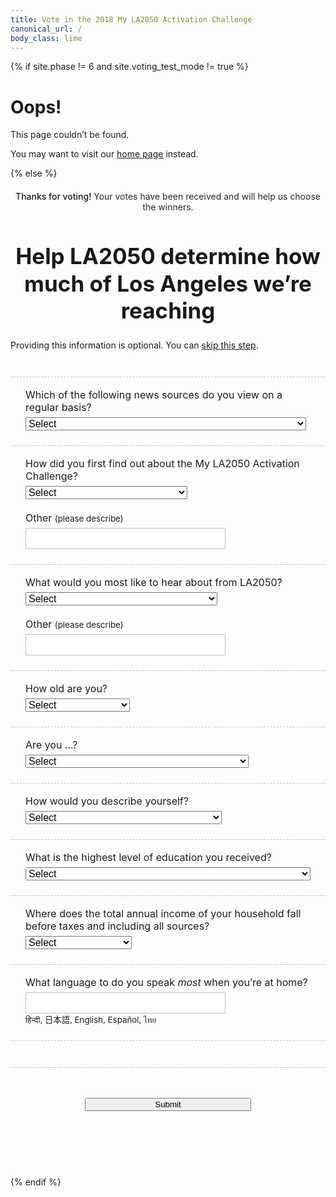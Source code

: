 ```yaml
---
title: Vote in the 2018 My LA2050 Activation Challenge
canonical_url: /
body_class: lime
---
```


{% if site.phase != 6 and site.voting_test_mode != true %}

# Oops!

<div class="introduction" markdown="1">
This page couldn’t be found.

You may want to visit our [home page](/) instead.
</div>

{% else %}

<div class="introduction" markdown="1">

<h2 style="max-width: none; text-align: center; font-size: inherit; color: var(--secondary-color); font-weight: 500;">Thanks for voting! <span style="font-weight: normal; color: rgb(41, 41, 41); /* @midnight */">Your votes have been received and will help us choose the winners.</span></h2>

<h1>Help LA2050 determine how much of Los Angeles we’re reaching</h1>
<p style="font-size: inherit;"><small style="font-size: inherit;">Providing this information is optional. You can <a href="/vote/confirmation/">skip this step</a>.</small></p>

</div>

<form name="vote_survey" action="/vote/confirmation-survey/" method="post" data-netlify="true">

  <p>
    <label>
      Which of the following news sources do you view on a regular basis?<br />
      <select name="news_source">
        <option value="">Select</option>
        <option value="">-----------------</option>
        <option>Traditional print newspapers and magazines (e.g. LA Times)</option>
        <option>Traditional online media outlets (e.g. CNN)</option>
        <option>Online-only media outlets (e.g. Huffington Post)</option>
        <option>Social media platforms</option>
        <option>Online blogs/forums</option>
        <option>Television</option>
        <option>Radio</option>
        <option>Community groups or organizations</option>
      </select>
    </label>
  </p>


  <p>
    <label>
      How did you first find out about the My LA2050 Activation Challenge?<br />
      <select name="how_you_found_la2050">
        <option value="">Select</option>
        <option value="">-----------------</option>
        <option>LA2050 Newsletter</option>
        <option>Community group or organization</option>
        <option>Friends or family</option>
        <option>Professional network</option>
        <option>Social media</option>
        <option>News outlet</option>
        <option>Advertisements</option>
        <option>Events</option>
        <option value="Other">Other (please describe)</option>
      </select>
    </label>
    <br />
    <br />
    <label>
      Other <small>(please describe)</small><br />
      <input type="text" name="how_you_found_la2050_other" />
    </label>
  </p>



  <p>
    <label>
      What would you most like to hear about from LA2050?<br />
      <select name="what_you_want_from_la2050">
        <option value="">Select</option>
        <option value="">-----------------</option>
        <option>New funding opportunities</option>
        <option>Competition / competitor team updates</option>
        <option>Jobs and events</option>
        <option>Important news from the world of impact</option>
        <option value="Other">Other (please describe)</option>
      </select>
    </label>
    <br />
    <br />
    <label>
      Other <small>(please describe)</small><br />
      <input type="text" name="what_you_want_from_la2050_other" />
    </label>
  </p>

  <p>
    <label>
      How old are you?<br />
      <select name="age">
        <option value="">Select</option>
        <option value="">-----------------</option>
        <option>Under 18</option>
        <option>18-29</option>
        <option>30-39</option>
        <option>40-49</option>
        <option>50-64</option>
        <option>65 and above</option>
        <option>Prefer not to answer</option>
      </select>
    </label>
  </p>

  <p>
    <label>
      Are you …?<br />
      <select name="gender">
        <option value="">Select</option>
        <option value="">-----------------</option>
        <option>Female</option>
        <option>Male</option>
        <option>Non-binary, transgender, prefer to self-describe</option>
        <option>Prefer not to answer</option>
      </select>
    </label>
  </p>

  <p>
    <label>
      How would you describe yourself?<br />
      <select name="race">
        <option value="">Select</option>
        <option value="">-----------------</option>
        <option>American Indian or Alaska Native</option>
        <option>Asian</option>
        <option>Biracial / mixed race</option>
        <option>Black or African American</option>
        <option>Hawaiian Native or Other Pacific Islander</option>
        <option>Hispanic or Latino</option>
        <option>White</option>
        <option>Prefer not to answer</option>
      </select>
    </label>
  </p>

  <p>
    <label>
      What is the highest level of education you received?<br />
      <select name="education">
        <option value="">Select</option>
        <option value="">-----------------</option>
        <option>Some high school</option>
        <option>High school graduate or diploma equivalent (for example: GED)</option>
        <option>Some college credit, no degree</option>
        <option>Trade / technical / vocational training</option>
        <option>Associate degree</option>
        <option>Bachelor’s degree</option>
        <option>Master’s degree</option>
        <option>Professional degree</option>
        <option>Doctorate degree</option>
        <option>Prefer not to answer</option>
      </select>
    </label>
  </p>

  <p>
    <label name="income">
      Where does the total annual income of your household fall before taxes and including all sources?<br />
      <select name="income">
        <option value="">Select</option>
        <option value="">-----------------</option>
        <option>Less than $35,000</option>
        <option>$35,000 - $49,999</option>
        <option>$50,000 - $74,999</option>
        <option>$75,000-$99,999</option>
        <option>$100,000 - $149,999</option>
        <option>$150,000 - $199,999</option>
        <option>$200,000 or more</option>
        <option>Prefer not to answer</option>
      </select>
    </label>
  </p>

  <p>
    <label>
      What language to do you speak <em style="color: inherit;">most</em> when you’re at home? <br />
      <input type="text" name="language" />
    </label>
    <br />
    <small id="languages">हिन्दी, 日本語, English, Español, ไทย</small>
  </p>
  <script>
  (function() {
    //var languages = "हिन्दी, 中文, Français, 한국어, Deutsche, English, Español, ไทย, 日本語, فارسی, Tiếng Việt, ລາວ, Samala, עִברִית, አማርኛ, 中文".split(', ')
    var languages = document.getElementById('languages').textContent.split(', ')

    languages.sort(function(a, b) {
      var random = Math.floor(Math.random() * languages.length) + 1;
      if (random > (languages.length / 2)) return 1;
      else if (random < (languages.length / 2)) return -1;
      return 0;
    })
    document.getElementById('languages').textContent = languages.join(', ')
  })();
  </script>

  <p class="action">
    <button type="submit">Submit</button>
  </p>
</form>

<style>
.promotion {
  display: none;
}
.introduction {
  margin-bottom: 0;
}
.introduction h1 {
  max-width: 20em;
  margin-left: auto;
  margin-right: auto;
  text-align: center;
  font-size: 1.5em;
  line-height: 1.25;
  text-transform: none;
  font-weight: bold;
  letter-spacing: unset;
  color: var(--primary-color, inherit);
}
@media (min-width: 40em) {
  .introduction h1 {
    font-size: 2.5em;
  }
}
form {
  margin-top: 3em;
  text-align: left;
  margin-left: auto;
  margin-right: auto;
  max-width: 40em;
  margin-bottom: 7.5em;
}
form p {
  text-align: left;
  /*margin-top: 1.5em;*/
  font-size: 1rem !important;
}
form p,
form p.action {
  margin-top: 1.5em;
  padding-top: 1.125em;
  border-top: 1px dashed rgba(141, 208, 59, 1); /* @lime */
  border-top: 1px dashed rgba(0, 0, 0, 0.25);
}
@media (min-width: 30em) {
  form p,
  form p.action {
    padding-left: 1.5em;
    padding-right: 1.5em;
  }
}
/*form p:first-child,
form p.action {
  border-top: 0.1875em solid rgba(0, 0, 0, 0.1);
}*/
form p.action {
  padding-top: 3em;
  text-align: center;
}
form input[type="text"],
form select {
  margin-top: 0.375em;
  font-size: inherit;
  max-width: 100%;
}
form button {
  width: 100%;
  max-width: 20em;
}
form input[type="text"],
form input[type="number"] {
  font-family: inherit;
  font-size: inherit;
  line-height: inherit;
  font-weight: 600;
  padding: 0.375em 0.75em;
  border-radius: 0;
  max-width: none;
  box-sizing: border-box;
  text-align: center;
  border: 1px solid rgb(237, 59, 136); /* @strawberry */
  border-color: rgba(0, 0, 0, 0.25);
  width: 100%;
  max-width: 20em;

  /* Remove Safari’s default styles for search fields */
  -webkit-appearance: none;

  text-align: left;
}
</style>

{% endif %}
